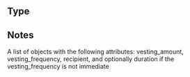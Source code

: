 ## Type

## Notes

A list of objects with the following attributes: vesting_amount, vesting_frequency, recipient, and optionally duration if the vesting_frequency is not immediate